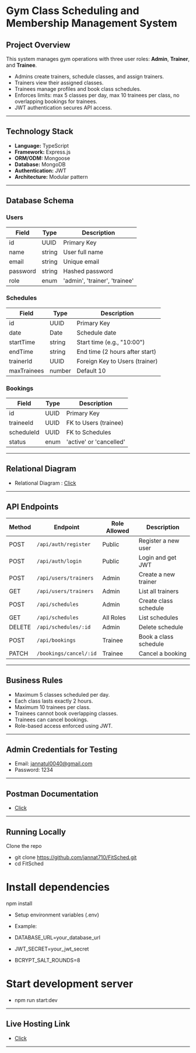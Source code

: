 # Gym Class Scheduling and Membership Management System

## Project Overview

This system manages gym operations with three user roles: **Admin**, **Trainer**, and **Trainee**.

- Admins create trainers, schedule classes, and assign trainers.
- Trainers view their assigned classes.
- Trainees manage profiles and book class schedules.
- Enforces limits: max 5 classes per day, max 10 trainees per class, no overlapping bookings for trainees.
- JWT authentication secures API access.

---

## Technology Stack

- **Language:** TypeScript
- **Framework:** Express.js
- **ORM/ODM:** Mongoose
- **Database:** MongoDB
- **Authentication:** JWT
- **Architecture:** Modular pattern

---

## Database Schema

### Users

| Field    | Type   | Description                   |
| -------- | ------ | ----------------------------- |
| id       | UUID   | Primary Key                   |
| name     | string | User full name                |
| email    | string | Unique email                  |
| password | string | Hashed password               |
| role     | enum   | 'admin', 'trainer', 'trainee' |

### Schedules

| Field       | Type   | Description                    |
| ----------- | ------ | ------------------------------ |
| id          | UUID   | Primary Key                    |
| date        | Date   | Schedule date                  |
| startTime   | string | Start time (e.g., "10:00")     |
| endTime     | string | End time (2 hours after start) |
| trainerId   | UUID   | Foreign Key to Users (trainer) |
| maxTrainees | number | Default 10                     |

### Bookings

| Field      | Type | Description             |
| ---------- | ---- | ----------------------- |
| id         | UUID | Primary Key             |
| traineeId  | UUID | FK to Users (trainee)   |
| scheduleId | UUID | FK to Schedules         |
| status     | enum | 'active' or 'cancelled' |

---

## Relational Diagram

- Relational Diagram : [Click](https://drive.google.com/file/d/1_Ev-d19jGpf2PBBXzrAeLT3PUmUXcUjP/view?usp=sharing)

---

## API Endpoints

| Method | Endpoint               | Role Allowed | Description           |
| ------ | ---------------------- | ------------ | --------------------- |
| POST   | `/api/auth/register`   | Public       | Register a new user   |
| POST   | `/api/auth/login`      | Public       | Login and get JWT     |
| POST   | `/api/users/trainers`  | Admin        | Create a new trainer  |
| GET    | `/api/users/trainers`  | Admin        | List all trainers     |
| POST   | `/api/schedules`       | Admin        | Create class schedule |
| GET    | `/api/schedules`       | All Roles    | List schedules        |
| DELETE | `/api/schedules/:id`   | Admin        | Delete schedule       |
| POST   | `/api/bookings`        | Trainee      | Book a class schedule |
| PATCH  | `/bookings/cancel/:id` | Trainee      | Cancel a booking      |

---

## Business Rules

- Maximum 5 classes scheduled per day.
- Each class lasts exactly 2 hours.
- Maximum 10 trainees per class.
- Trainees cannot book overlapping classes.
- Trainees can cancel bookings.
- Role-based access enforced using JWT.

---

## Admin Credentials for Testing

- Email: jannatul0040@gmail.com
- Password: 1234

---

## Postman Documentation

- [Click](https://.postman.co/workspace/My-Workspace~d68c296b-9373-4721-85b2-29182a109991/collection/32459409-dc0d58e9-865d-4ad5-a602-9c038d6dcc37?action=share&creator=32459409)

---

## Running Locally

Clone the repo

- git clone https://github.com/jannat710/FitSched.git
- cd FitSched

# Install dependencies

npm install

- Setup environment variables (.env)

- Example:

- DATABASE_URL=your_database_url

- JWT_SECRET=your_jwt_secret
- BCRYPT_SALT_ROUNDS=8

# Start development server

- npm run start:dev

---

## Live Hosting Link

- [Click](https://fit-sched.vercel.app/)

---
